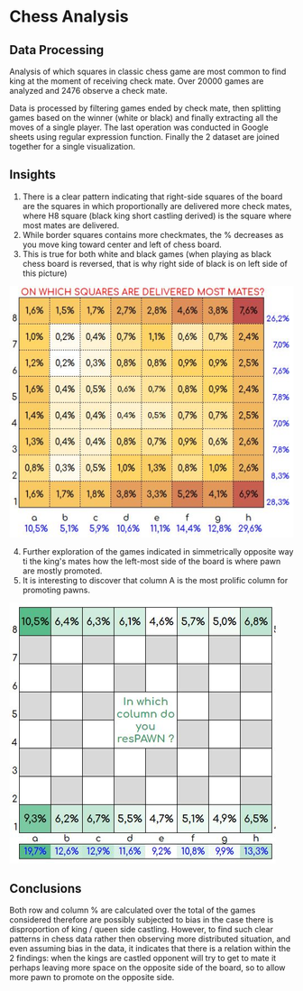 # Chess Analysis

## Data Processing
Analysis of which squares in classic chess game are most common to find king at the moment of receiving check mate.
Over 20000 games are analyzed and 2476 observe a check mate.

Data is processed by filtering games ended by check mate, then splitting games based on the winner (white or black) and finally extracting all the moves of a single player.
The last operation was conducted in Google sheets using regular expression function.
Finally the 2 dataset are joined together for a single visualization.

## Insights

1) There is a clear pattern indicating that right-side squares of the board are the squares in which proportionally are delivered more check mates, where H8 square (black king short castling derived) is the square where most mates are delivered. 
2) While border squares contains more checkmates, the % decreases as you move king toward center and left of chess board.
3) This is true for both white and black games (when playing as black chess board is reversed, that is why right side of black is on left side of this picture)

![alt text](https://github.com/giandata/check_mates/blob/main/mates.JPG)

4) Further exploration of the games indicated in simmetrically opposite way ti the king's mates how the left-most side of the board is where pawn are mostly promoted.
5) It is interesting  to discover that column A is the most prolific column for promoting pawns.

![alt text](https://github.com/giandata/check_mates/blob/main/pawns.JPG)

## Conclusions
Both row and column % are calculated over the total of the games considered therefore are possibly subjected to bias in the case there is disproportion of king / queen side castling.
However, to find such clear patterns in chess data rather then observing more distributed situation, and even assuming bias in the data, it indicates that there is a relation within the 2 findings: when the kings are castled opponent will try to get to mate it perhaps leaving more space on the opposite side of the board, so to allow more pawn to promote on the opposite side.
